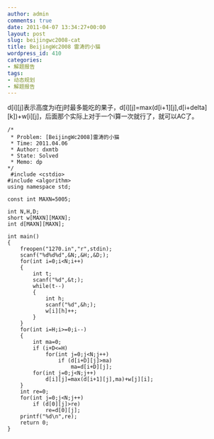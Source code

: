 ```yaml
---
author: admin
comments: true
date: 2011-04-07 13:34:27+00:00
layout: post
slug: beijingwc2008-cat
title: BeijingWc2008 雷涛的小猫
wordpress_id: 410
categories:
- 解题报告
tags:
- 动态规划
- 解题报告
---
```


d[i][j]表示高度为i在j时最多能吃的果子，d[i][j]=max(d[i+1][j],d[i+delta][k])+w[i][j]，后面那个实际上对于一个i算一次就行了，就可以AC了。

    
    
    /*
     * Problem: [BeijingWc2008]雷涛的小猫
     * Time: 2011.04.06
     * Author: dxmtb
     * State: Solved
     * Memo: dp
    */
     #include <cstdio>
    #include <algorithm>
    using namespace std;
    
    const int MAXN=5005;
    
    int N,H,D;
    short w[MAXN][MAXN];
    int d[MAXN][MAXN];
    
    int main()
    {
    	freopen("1270.in","r",stdin);
    	scanf("%d%d%d",&N;,&H;,&D;);
    	for(int i=0;i<N;i++)
    	{
    		int t;
    		scanf("%d",&t;);
    		while(t--)
    		{
    			int h;
    			scanf("%d",&h;);
    			w[i][h]++;
    		}
    	}
    	for(int i=H;i>=0;i--)
    	{
    		int ma=0;
    		if (i+D<=H)
    			for(int j=0;j<N;j++)
    				if (d[i+D][j]>ma)
    					ma=d[i+D][j];
    		for(int j=0;j<N;j++)
    			d[i][j]=max(d[i+1][j],ma)+w[j][i];
    	}
    	int re=0;
    	for(int j=0;j<N;j++)
    		if (d[0][j]>re)
    			re=d[0][j];
    	printf("%d\n",re);
    	return 0;
    }
    

